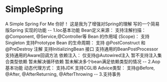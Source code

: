 # SimpleSpring
A Simple Spring For Me
你好！ 这是我为了增强对Spring的理解 写的一个简易版Spring 
实现的功能
-- 1.Ioc基本功能
    Bean定义来源：
      支持注解扫描：@Component, @Service,@Controller等
    Bean 的作用域 (Scope)：
      支持Singleton
      支持Prototype
    Bean 的生命周期：
      支持 @PostConstruct 和 @PreDestroy 注解
      支持InitializingBean 接口
      支持通用的BeanPostProcessor
      支持通用的Aware回调方法
    依赖注入：
      仅支持@Autowired注入
      暂不支持注入集合类型依赖
      暂未解决循环依赖
      暂未解决多个bean满足依赖类型的情况
-- 2.Aop基本功能 
    动态代理方式：
      支持JDK
      支持CGLIB
    Advice类型：
      支持@Before, @After, @AfterReturning, @AfterThrowing
-- 3.支持事务      
      
